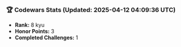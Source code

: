 ### 🏆 Codewars Stats (Updated: 2025-04-12 04:09:36 UTC)

- **Rank:** 8 kyu
- **Honor Points:** 3
- **Completed Challenges:** 1
